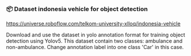 ### 📦 Dataset indonesia vehicle for object detection
https://universe.roboflow.com/telkom-university-xlloq/indonesia-vehicle

Download and use the dataset in yolo annotation format for training object detection using Yolov5.
This dataset contain two classes: ambulance and non-ambulance.
Change annotation label into one class 'Car' in this case.